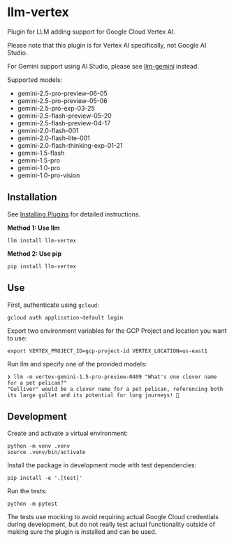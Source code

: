 # llm-vertex

Plugin for LLM adding support for Google Cloud Vertex AI.

Please note that this plugin is for Vertex AI specifically, not Google AI Studio.

For Gemini support using AI Studio, please see [llm-gemini](https://github.com/simonw/llm-gemini) instead.

Supported models:

- gemini-2.5-pro-preview-06-05
- gemini-2.5-pro-preview-05-06
- gemini-2.5-pro-exp-03-25
- gemini-2.5-flash-preview-05-20
- gemini-2.5-flash-preview-04-17
- gemini-2.0-flash-001
- gemini-2.0-flash-lite-001
- gemini-2.0-flash-thinking-exp-01-21
- gemini-1.5-flash
- gemini-1.5-pro
- gemini-1.0-pro
- gemini-1.0-pro-vision

## Installation

See [Installing Plugins](https://llm.datasette.io/en/stable/plugins/installing-plugins.html) for detailed instructions.

**Method 1: Use llm**

``` shell
llm install llm-vertex
```

**Method 2: Use pip**

``` shell
pip install llm-vertex
```

## Use

First, authenticate using `gcloud`:

``` shell
gcloud auth application-default login
```

Export two environment variables for the GCP Project and location you want to use:

``` shell
export VERTEX_PROJECT_ID=gcp-project-id VERTEX_LOCATION=us-east1
```

Run llm and specify one of the provided models:

``` shell
❯ llm -m vertex-gemini-1.5-pro-preview-0409 "What's one clever name for a pet pelican?"
"Gulliver" would be a clever name for a pet pelican, referencing both its large gullet and its potential for long journeys! 🦜
```

## Development

Create and activate a virtual environment:

``` shell
python -m venv .venv
source .venv/bin/activate
```

Install the package in development mode with test dependencies:

``` shell
pip install -e '.[test]'
```

Run the tests:

``` shell
python -m pytest
```

The tests use mocking to avoid requiring actual Google Cloud credentials during development, but do not really test actual functionality outside of making sure the plugin is installed and can be used.
